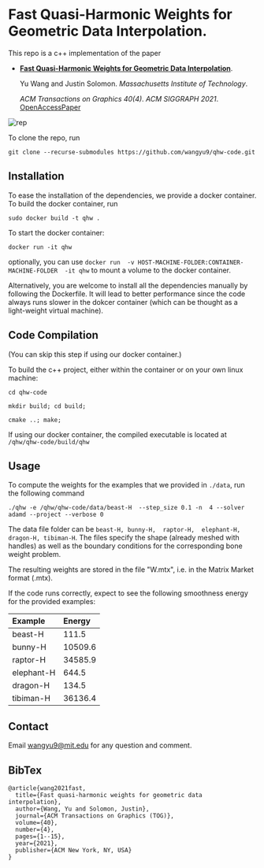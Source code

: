 # Fast Quasi-Harmonic Weights for Geometric Data Interpolation.

This repo is a c++ implementation of the paper 


*	[**Fast Quasi-Harmonic Weights for Geometric Data Interpolation**](https://dl.acm.org/doi/abs/10.1145/3450626.3459801).

	Yu Wang and Justin Solomon. _Massachusetts Institute of Technology_. 
	
	_ACM Transactions on Graphics 40(4)_.
	_ACM SIGGRAPH 2021_.
	[OpenAccessPaper](https://dl.acm.org/doi/abs/10.1145/3450626.3459801)

![rep](https://user-images.githubusercontent.com/11622280/128125232-eb8188b3-e034-4f59-960d-b2bc9b9ee57f.jpg)



To clone the repo, run

`git clone --recurse-submodules https://github.com/wangyu9/qhw-code.git`

## Installation

To ease the installation of the dependencies, we provide a docker container. To build the docker container, run

`sudo docker build -t qhw .`

To start the docker container:

`docker run -it qhw`

optionally, you can use  `docker run  -v HOST-MACHINE-FOLDER:CONTAINER-MACHINE-FOLDER  -it qhw` to mount a volume to the docker container. 

Alternatively, you are welcome to install all the dependencies manually by following the Dockerfile. It will lead to better performance since the code always runs slower in the dokcer container (which can be thought as a light-weight virtual machine).    

## Code Compilation 

(You can skip this step if using our docker container.)

To build the c++ project, either within the container or on your own linux machine: 

`cd qhw-code`

`mkdir build; cd build;`

`cmake ..; make;`

If using our docker container, the compiled executable is located at `/qhw/qhw-code/build/qhw`

## Usage

To compute the weights for the examples that we provided in `./data`, run the following command

`./qhw -e /qhw/qhw-code/data/beast-H  --step_size 0.1 -n  4 --solver adamd --project --verbose 0`

The data file folder can be 
`beast-H,
bunny-H, 
raptor-H, 
elephant-H, 
dragon-H,
tibiman-H`.
The files specify the shape (already meshed with handles) as well as the boundary conditions for the corresponding bone weight problem.

The resulting weights are stored in the file "W.mtx", i.e. in the Matrix Market format (.mtx). 

If the code runs correctly, expect to see the following smoothness energy for the provided examples: 

Example	|	Energy	|
|:--------|:--------|
beast-H	| 111.5	
bunny-H | 10509.6
raptor-H | 34585.9
elephant-H | 644.5
dragon-H | 134.5
tibiman-H | 36136.4

## Contact

Email wangyu9@mit.edu for any question and comment. 

## BibTex
```
@article{wang2021fast,
  title={Fast quasi-harmonic weights for geometric data interpolation},
  author={Wang, Yu and Solomon, Justin},
  journal={ACM Transactions on Graphics (TOG)},
  volume={40},
  number={4},
  pages={1--15},
  year={2021},
  publisher={ACM New York, NY, USA}
}
```
